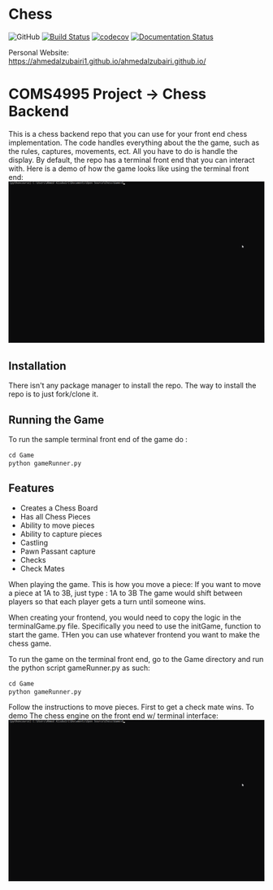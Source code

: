 # Chess
![GitHub](https://img.shields.io/github/license/AhmedAlzubairi1/COMS4995?style=plastic)
[![Build Status](https://travis-ci.org/AhmedAlzubairi1/Chess.svg?branch=master)](https://travis-ci.org/AhmedAlzubairi1/Chess)
[![codecov](https://codecov.io/gh/AhmedAlzubairi1/Chess/branch/master/graph/badge.svg?token=37GQ0IOMUG)](https://codecov.io/gh/AhmedAlzubairi1/Chess)
[![Documentation Status](https://readthedocs.org/projects/chess1/badge/?version=latest)](https://chess1.readthedocs.io/en/latest/?badge=latest)

Personal Website:
https://ahmedalzubairi1.github.io/ahmedalzubairi.github.io/

# COMS4995 Project -> Chess Backend

This is a chess backend repo that you can use for your front end chess implementation. The code handles everything about the the game, such as the rules, captures, movements, ect. All you have to do is handle the display. By default, the repo has a terminal front end that you can interact with. Here is a demo of how the game looks like using the terminal front end: 
![](demo.gif)


## Installation
There isn't any package manager to install the repo. The way to install the repo is to just fork/clone it. 


## Running the Game

To run the sample terminal front end of the game do : 

```
cd Game
python gameRunner.py
```

## Features
- Creates a Chess Board
- Has all Chess Pieces
- Ability to move pieces
- Ability to capture pieces
- Castling 
- Pawn Passant capture
- Checks
- Check Mates

When playing the game. This is how you move a piece:
If you want to move a piece at 1A to 3B, just type : 1A to 3B
The game would shift between players so that each player gets a turn until someone wins. 


When creating your frontend, you would need to copy the logic in the terminalGame.py file. Specifically you need to use the initGame, function to start the game. THen you can use whatever frontend you want to make the chess game.

To run the game on the terminal front end, go to the Game directory and run the python script gameRunner.py as such:

```
cd Game
python gameRunner.py
```
Follow the instructions to move pieces. First to get a check mate wins.
To demo The chess engine on the front end w/ terminal interface:
![](demo.gif)
